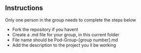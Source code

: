 ## Instructions
Only one person in the group needs to complete the steps below
- Fork the repository if you havent
- Create a .md file for your group, in this current folder
- File name should be Pod-Group-[group number].md
- Add the description to the project you ll be working



